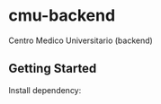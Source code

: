 # cmu-backend
Centro Medico Universitario (backend)
## Getting Started

Install dependency:

```yarn install
```

